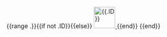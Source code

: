 {{range .}}{{if not .ID}}{{else}}
<a href="{{.HTMLURL}}">
    <img src="{{.AvatarURL}}" width="50" height="50" alt="{{.ID}}">
</a>{{end}}
{{end}}